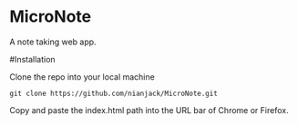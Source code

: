 # MicroNote
A note taking web app.

#Installation

Clone the repo into your local machine
```
git clone https://github.com/nianjack/MicroNote.git
```

Copy and paste the index.html path into the URL bar of Chrome or Firefox.
